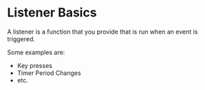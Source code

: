 # Listener Basics

A listener is a function that you provide that is run when an event is triggered.

Some examples are:

* Key presses
* Timer Period Changes
* etc.

